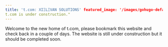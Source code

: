 ```yaml
---
title: 't.com: XIΞLΞVAN SOLUTIONS' featured_image: '/images/gohugo-default-sample-hero-image.jpg' description: "
t.com is under construction."
---
```


Welcome to the new home of t.com, please bookmark this website and check back in a couple of days. The website is still
under construction but it should be completed soon.
